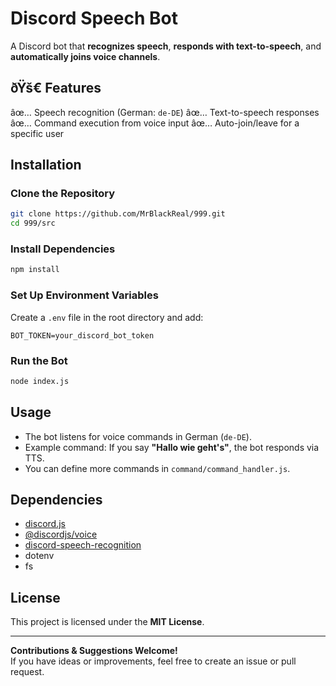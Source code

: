 # Discord Speech Bot

A Discord bot that **recognizes speech**, **responds with text-to-speech**, and **automatically joins voice channels**.

## ðŸš€ Features
âœ… Speech recognition (German: `de-DE`)
âœ… Text-to-speech responses
âœ… Command execution from voice input
âœ… Auto-join/leave for a specific user

## Installation

### Clone the Repository
```bash
git clone https://github.com/MrBlackReal/999.git
cd 999/src
```

### Install Dependencies
```bash
npm install
```

### Set Up Environment Variables
Create a `.env` file in the root directory and add:
```env
BOT_TOKEN=your_discord_bot_token
```

### Run the Bot
```bash
node index.js
```

## Usage
- The bot listens for voice commands in German (`de-DE`).
- Example command: If you say **"Hallo wie geht's"**, the bot responds via TTS.
- You can define more commands in `command/command_handler.js`.

## Dependencies
- [discord.js](https://discord.js.org/)
- [@discordjs/voice](https://www.npmjs.com/package/@discordjs/voice)
- [discord-speech-recognition](https://www.npmjs.com/package/discord-speech-recognition)
- dotenv
- fs

## License
This project is licensed under the **MIT License**.

---

**Contributions & Suggestions Welcome!**  
If you have ideas or improvements, feel free to create an issue or pull request.